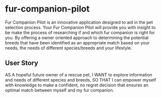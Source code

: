 # fur-companion-pilot
Fur Companion Pilot is an innovative application designed to aid in the pet selection process. Your Fur Companion Pilot will provide you with insight to be make the process of researching if and which fur companion is right for you. By offering a owner oriented approach to determining the potential breeds that have been identified as an appropriate match based on your needs, the needs of different species/breeds and your lifestyle.


## User Story


AS A hopeful future owner of a rescue pet,
I WANT to explore information and needs of different species and breeds,
SO THAT I can empower myself with knowledge to make a confident, no regret decision that ensures an optimal match between myself and my fur companion.
